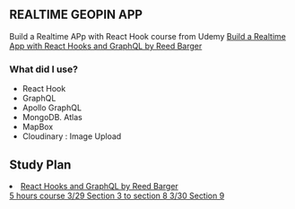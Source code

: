 ## REALTIME GEOPIN APP

Build a Realtime APp with React Hook
course from Udemy
<a href='https://www.udemy.com/build-a-realtime-app-with-react-hooks-and-graphql/'>Build a Realtime App with React Hooks and GraphQL by Reed Barger</a>

### What did I use?

<ul>
<li>React Hook</li>
<li>GraphQL</li>
<li>Apollo GraphQL</li>
<li>MongoDB. Atlas</li>
<li>MapBox</li>
<li>Cloudinary : Image Upload</li>
</ul>

## Study Plan
<li><a href = 'https://www.udemy.com/build-a-realtime-app-with-react-hooks-and-graphql/'>React Hooks and GraphQL by Reed Barger</li>
5 hours course
3/29 Section 3 to section 8
3/30 Section 9
